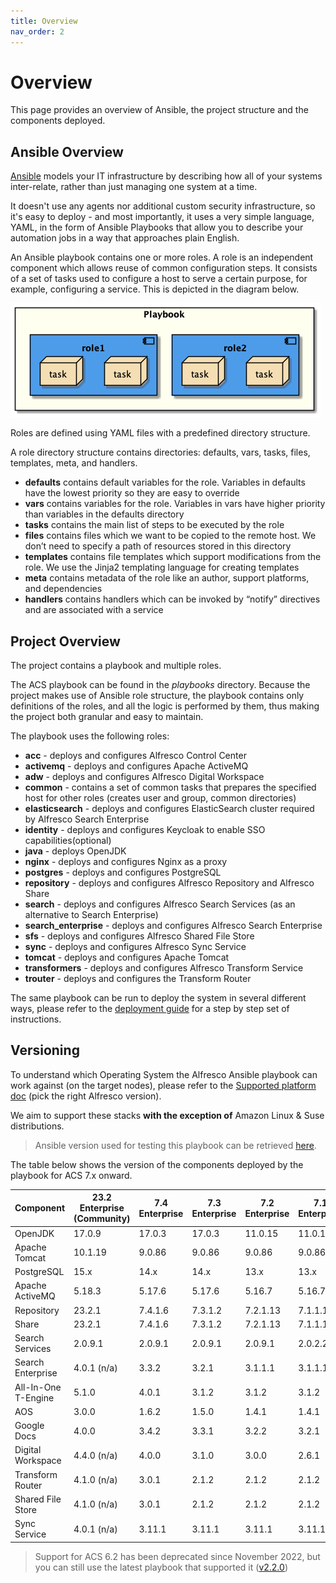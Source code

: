 ```yaml
---
title: Overview
nav_order: 2
---
```


# Overview

This page provides an overview of Ansible, the project structure and the components deployed.

## Ansible Overview

[Ansible](https://www.ansible.com/overview/how-ansible-works) models your IT infrastructure by describing how all of your systems inter-relate, rather than just managing one system at a time.

It doesn't use any agents nor additional custom security infrastructure, so it's easy to deploy - and most importantly, it uses a very simple language, YAML, in the form of Ansible Playbooks that allow you to describe your automation jobs in a way that approaches plain English.

An Ansible playbook contains one or more roles. A role is an independent component which allows reuse of common configuration steps. It consists of a set of tasks used to configure a host to serve a certain purpose, for example, configuring a service. This is depicted in the diagram below.

![Playbook Overview](./resources/playbook-overview.png)

Roles are defined using YAML files with a predefined directory structure.

A role directory structure contains directories: defaults, vars, tasks, files, templates, meta, and handlers.

* **defaults** contains default variables for the role. Variables in defaults have the lowest priority so they are easy to override
* **vars** contains variables for the role. Variables in vars have higher priority than variables in the defaults directory
* **tasks** contains the main list of steps to be executed by the role
* **files** contains files which we want to be copied to the remote host. We don’t need to specify a path of resources stored in this directory
* **templates** contains file templates which support modifications from the role. We use the Jinja2 templating language for creating templates
* **meta** contains metadata of the role like an author, support platforms, and dependencies
* **handlers** contains handlers which can be invoked by “notify” directives and are associated with a service

## Project Overview

The project contains a playbook and multiple roles.

The ACS playbook can be found in the _playbooks_ directory. Because the project makes use of Ansible role structure, the playbook contains only definitions of the roles, and all the logic is performed by them, thus making the project both granular and easy to maintain.

The playbook uses the following roles:

* **acc** - deploys and configures Alfresco Control Center
* **activemq** - deploys and configures Apache ActiveMQ
* **adw** - deploys and configures Alfresco Digital Workspace
* **common** - contains a set of common tasks that prepares the specified host
  for other roles (creates user and group, common directories)
* **elasticsearch** - deploys and configures ElasticSearch cluster required by
  Alfresco Search Enterprise
* **identity** - deploys and configures Keycloak to enable SSO
  capabilities(optional)
* **java** - deploys OpenJDK
* **nginx** - deploys and configures Nginx as a proxy
* **postgres** - deploys and configures PostgreSQL
* **repository** - deploys and configures Alfresco Repository and Alfresco Share
* **search** - deploys and configures Alfresco Search Services (as
  an alternative to Search Enterprise)
* **search_enterprise** - deploys and configures Alfresco Search Enterprise
* **sfs** - deploys and configures Alfresco Shared File Store
* **sync** - deploys and configures Alfresco Sync Service
* **tomcat** - deploys and configures Apache Tomcat
* **transformers** - deploys and configures Alfresco Transform Service
* **trouter** - deploys and configures the Transform Router

The same playbook can be run to deploy the system in several different ways,
please refer to the [deployment guide](./deployment-guide.md) for a step by step
set of instructions.

## Versioning

To understand which Operating System the Alfresco Ansible playbook can work
against (on the target nodes), please refer to the [Supported
platform doc](https://docs.alfresco.com/content-services/latest/support/) (pick
the right Alfresco version).

We aim to support these stacks **with the exception of** Amazon Linux & Suse
distributions.

> Ansible version used for testing this playbook can be retrieved [here](https://github.com/Alfresco/alfresco-ansible-deployment/blob/master/Pipfile#L7).

The table below shows the version of the components deployed by the playbook for ACS 7.x onward.

| Component           | 23.2 Enterprise (Community) | 7.4 Enterprise | 7.3 Enterprise | 7.2 Enterprise | 7.1 Enterprise | 7.0 Enterprise |
|---------------------|-----------------------------|----------------|----------------|----------------|----------------|----------------|
| OpenJDK             | 17.0.9                      | 17.0.3         | 17.0.3         | 11.0.15        | 11.0.15        | 11.0.15        |
| Apache Tomcat       | 10.1.19                     | 9.0.86         | 9.0.86         | 9.0.86         | 9.0.86         | 9.0.86         |
| PostgreSQL          | 15.x                        | 14.x           | 14.x           | 13.x           | 13.x           | 13.x           |
| Apache ActiveMQ     | 5.18.3                      | 5.17.6         | 5.17.6         | 5.16.7         | 5.16.7         | 5.16.7         |
| Repository          | 23.2.1                      | 7.4.1.6        | 7.3.1.2        | 7.2.1.13       | 7.1.1.10       | 7.0.1.4        |
| Share               | 23.2.1                      | 7.4.1.6        | 7.3.1.2        | 7.2.1.13       | 7.1.1.10       | 7.0.1.4        |
| Search Services     | 2.0.9.1                     | 2.0.9.1        | 2.0.9.1        | 2.0.9.1        | 2.0.2.2        | 2.0.1.1        |
| Search Enterprise   | 4.0.1 (n/a)                 | 3.3.2          | 3.2.1          | 3.1.1.1        | 3.1.1.1        | n/a            |
| All-In-One T-Engine | 5.1.0                       | 4.0.1          | 3.1.2          | 3.1.2          | 3.1.2          | 2.3.10         |
| AOS                 | 3.0.0                       | 1.6.2          | 1.5.0          | 1.4.1          | 1.4.1          | 1.4.0          |
| Google Docs         | 4.0.0                       | 3.4.2          | 3.3.1          | 3.2.2          | 3.2.1          | 3.2.1          |
| Digital Workspace   | 4.4.0 (n/a)                 | 4.0.0          | 3.1.0          | 3.0.0          | 2.6.1          | 2.1.0          |
| Transform Router    | 4.1.0 (n/a)                 | 3.0.1          | 2.1.2          | 2.1.2          | 2.1.2          | 1.3.2          |
| Shared File Store   | 4.1.0 (n/a)                 | 3.0.1          | 2.1.2          | 2.1.2          | 2.1.2          | 0.13.0         |
| Sync Service        | 4.0.1 (n/a)                 | 3.11.1         | 3.11.1         | 3.11.1         | 3.11.1         | 3.4.0          |

> Support for ACS 6.2 has been deprecated since November 2022, but you can still use the latest playbook that supported it ([v2.2.0](https://github.com/Alfresco/alfresco-ansible-deployment/releases/tag/v2.2.0))
